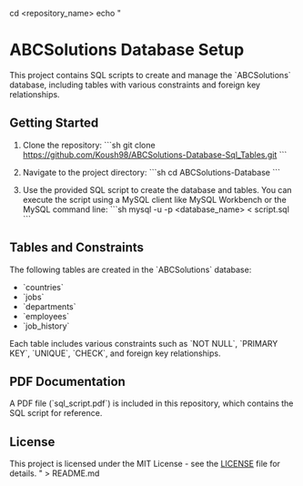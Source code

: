 cd <repository_name>
echo "
# ABCSolutions Database Setup

This project contains SQL scripts to create and manage the \`ABCSolutions\` database, including tables with various constraints and foreign key relationships.

## Getting Started

1. Clone the repository:
   \`\`\`sh
   git clone https://github.com/Koush98/ABCSolutions-Database-Sql_Tables.git
   \`\`\`

2. Navigate to the project directory:
   \`\`\`sh
   cd ABCSolutions-Database
   \`\`\`

3. Use the provided SQL script to create the database and tables. You can execute the script using a MySQL client like MySQL Workbench or the MySQL command line:
   \`\`\`sh
   mysql -u <username> -p <database_name> < script.sql
   \`\`\`

## Tables and Constraints

The following tables are created in the \`ABCSolutions\` database:

- \`countries\`
- \`jobs\`
- \`departments\`
- \`employees\`
- \`job_history\`

Each table includes various constraints such as \`NOT NULL\`, \`PRIMARY KEY\`, \`UNIQUE\`, \`CHECK\`, and foreign key relationships.

## PDF Documentation

A PDF file (\`sql_script.pdf\`) is included in this repository, which contains the SQL script for reference.

## License

This project is licensed under the MIT License - see the [LICENSE](LICENSE) file for details.
" > README.md
